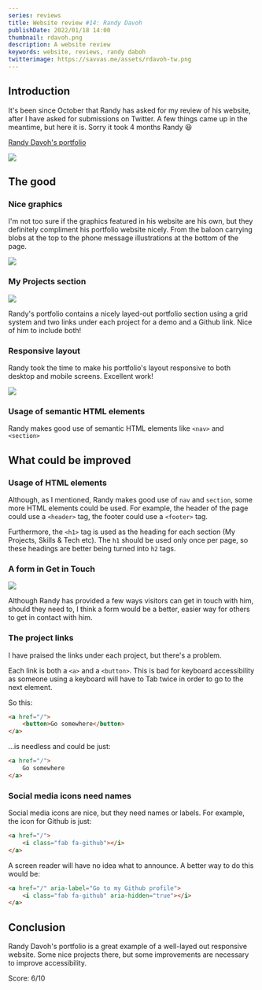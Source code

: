 ```yaml
---
series: reviews
title: Website review #14: Randy Davoh
publishDate: 2022/01/18 14:00
thumbnail: rdavoh.png
description: A website review
keywords: website, reviews, randy daboh
twitterimage: https://savvas.me/assets/rdavoh-tw.png
---
```


## Introduction

It's been since October that Randy has asked for my review of his website, after I have asked for submissions on Twitter. A few things came up in the meantime, but here it is. Sorry it took 4 months Randy 😆

[Randy Davoh's portfolio](https://randys-portfolio.netlify.app/)

![](/assets/rdavoh01.png)

## The good

### Nice graphics

I'm not too sure if the graphics featured in his website are his own, but they definitely compliment his portfolio website nicely. From the baloon carrying blobs at the top to the phone message illustrations at the bottom of the page.

![](/assets/rdavoh02.png)

### My Projects section

![](/assets/rdavoh03.png)

Randy's portfolio contains a nicely layed-out portfolio section using a grid system and two links under each project for a demo and a Github link. Nice of him to include both!

### Responsive layout

Randy took the time to make his portfolio's layout responsive to both desktop and mobile screens. Excellent work!

![](/assets/rdavoh04.png)

### Usage of semantic HTML elements

Randy makes good use of semantic HTML elements like `<nav>` and `<section>`

## What could be improved

### Usage of HTML elements

Although, as I mentioned, Randy makes good use of `nav` and `section`, some more HTML elements could be used. For example, the header of the page could use a `<header>` tag, the footer could use a `<footer>` tag.

Furthermore, the `<h1>` tag is used as the heading for each section (My Projects, Skills & Tech etc). The `h1` should be used only once per page, so these headings are better being turned into `h2` tags.

### A form in Get in Touch

![](/assets/rdavoh05.png)

Although Randy has provided a few ways visitors can get in touch with him, should they need to, I think a form would be a better, easier way for others to get in contact with him.

### The project links

I have praised the links under each project, but there's a problem.

Each link is both a `<a>` and a `<button>`. This is bad for keyboard accessibility as someone using a keyboard will have to Tab twice in order to go to the next element.

So this:

```html
<a href="/">
    <button>Go somewhere</button>
</a>
```

...is needless and could be just:

```html
<a href="/">
    Go somewhere
</a>
```

### Social media icons need names

Social media icons are nice, but they need names or labels. For example, the icon for Github is just:

```html
<a href="/">
    <i class="fab fa-github"></i>
</a>
```

A screen reader will have no idea what to announce. A better way to do this would be:

```html
<a href="/" aria-label="Go to my Github profile">
    <i class="fab fa-github" aria-hidden="true"></i>
</a>
```

## Conclusion

Randy Davoh's portfolio is a great example of a well-layed out responsive website. Some nice projects there, but some improvements are necessary to improve accessibility.

Score: 6/10 